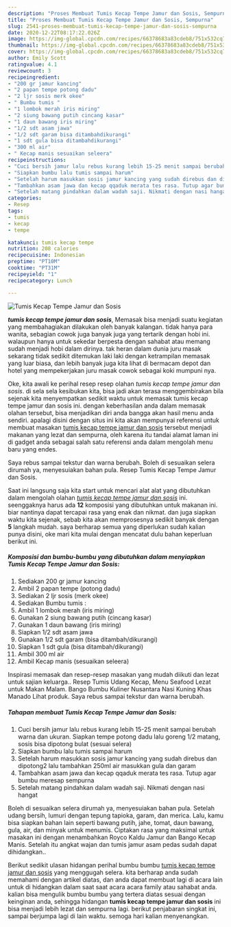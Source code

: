 ```yaml
---
description: "Proses Membuat Tumis Kecap Tempe Jamur dan Sosis, Sempurna"
title: "Proses Membuat Tumis Kecap Tempe Jamur dan Sosis, Sempurna"
slug: 2541-proses-membuat-tumis-kecap-tempe-jamur-dan-sosis-sempurna
date: 2020-12-22T08:17:22.026Z
image: https://img-global.cpcdn.com/recipes/66378683a83cdeb8/751x532cq70/tumis-kecap-tempe-jamur-dan-sosis-foto-resep-utama.jpg
thumbnail: https://img-global.cpcdn.com/recipes/66378683a83cdeb8/751x532cq70/tumis-kecap-tempe-jamur-dan-sosis-foto-resep-utama.jpg
cover: https://img-global.cpcdn.com/recipes/66378683a83cdeb8/751x532cq70/tumis-kecap-tempe-jamur-dan-sosis-foto-resep-utama.jpg
author: Emily Scott
ratingvalue: 4.1
reviewcount: 3
recipeingredient:
- "200 gr jamur kancing"
- "2 papan tempe potong dadu"
- "2 ljr sosis merk okee"
- " Bumbu tumis "
- "1 lombok merah iris miring"
- "2 siung bawang putih cincang kasar"
- "1 daun bawang iris miring"
- "1/2 sdt asam jawa"
- "1/2 sdt garam bisa ditambahdikurangi"
- "1 sdt gula bisa ditambahdikurangi"
- "300 ml air"
- " Kecap manis sesuaikan seleera"
recipeinstructions:
- "Cuci bersih jamur lalu rebus kurang lebih 15-25 menit sampai berubah warna dan ukuran. Siapkan tempe potong dadu lalu goreng 1/2 matang, sosis bisa dipotong bulat (sesuai selera)"
- "Siapkan bumbu lalu tumis sampai harum"
- "Setelah harum masukkan sosis jamur kancing yang sudah direbus dan dipotong2 lalu tambahkan 250ml air masukkan gula dan garam"
- "Tambahkan asam jawa dan kecap qqaduk merata tes rasa. Tutup agar bumbu meresap sempurna"
- "Setelah matang pindahkan dalam wadah saji. Nikmati dengan nasi hangat"
categories:
- Resep
tags:
- tumis
- kecap
- tempe

katakunci: tumis kecap tempe 
nutrition: 208 calories
recipecuisine: Indonesian
preptime: "PT10M"
cooktime: "PT31M"
recipeyield: "1"
recipecategory: Lunch

---
```



![Tumis Kecap Tempe Jamur dan Sosis](https://img-global.cpcdn.com/recipes/66378683a83cdeb8/751x532cq70/tumis-kecap-tempe-jamur-dan-sosis-foto-resep-utama.jpg)

<b><i>tumis kecap tempe jamur dan sosis</i></b>, Memasak bisa menjadi suatu kegiatan yang membahagiakan dilakukan oleh banyak kalangan. tidak hanya para wanita, sebagian cowok juga banyak juga yang tertarik dengan hobi ini. walaupun hanya untuk sekedar berpesta dengan sahabat atau memang sudah menjadi hobi dalam dirinya. tak heran dalam dunia juru masak sekarang tidak sedikit ditemukan laki laki dengan ketrampilan memasak yang luar biasa, dan lebih banyak juga kita lihat di bermacam depot dan hotel yang mempekerjakan juru masak cowok sebagai koki mumpuni nya.

Oke, kita awali ke perihal resep resep olahan <i>tumis kecap tempe jamur dan sosis</i>. di sela sela kesibukan kita, bisa jadi akan terasa menggembirakan bila sejenak kita menyempatkan sedikit waktu untuk memasak tumis kecap tempe jamur dan sosis ini. dengan keberhasilan anda dalam memasak olahan tersebut, bisa menjadikan diri anda bangga akan hasil menu anda sendiri. apalagi disini dengan situs ini kita akan mempunyai referensi untuk membuat masakan <u>tumis kecap tempe jamur dan sosis</u> tersebut menjadi makanan yang lezat dan sempurna, oleh karena itu tandai alamat laman ini di gadget anda sebagai salah satu referensi anda dalam mengolah menu baru yang endes.

Saya rebus sampai tekstur dan warna berubah. Boleh di sesuaikan selera dirumah ya, menyesuiakan bahan pula. Resep Tumis Kecap Tempe Jamur dan Sosis.


Saat ini langsung saja kita start untuk mencari alat alat yang dibutuhkan dalam mengolah olahan <u><i>tumis kecap tempe jamur dan sosis</i></u> ini. seenggaknya harus ada <b>12</b> komposisi yang dibutuhkan untuk makanan ini. biar nantinya dapat tercapai rasa yang enak dan nikmat. dan juga siapkan waktu kita sejenak, sebab kita akan memprosesnya sedikit banyak dengan <b>5</b> langkah mudah. saya berharap semua yang diperlukan sudah kalian punya disini, oke mari kita mulai dengan mencatat dulu bahan keperluan berikut ini.

<!--inarticleads1-->

##### Komposisi dan bumbu-bumbu yang dibutuhkan dalam menyiapkan Tumis Kecap Tempe Jamur dan Sosis:

1. Sediakan 200 gr jamur kancing
1. Ambil 2 papan tempe (potong dadu)
1. Sediakan 2 ljr sosis (merk okee)
1. Sediakan  Bumbu tumis :
1. Ambil 1 lombok merah (iris miring)
1. Gunakan 2 siung bawang putih (cincang kasar)
1. Gunakan 1 daun bawang (iris miring)
1. Siapkan 1/2 sdt asam jawa
1. Gunakan 1/2 sdt garam (bisa ditambah/dikurangi)
1. Siapkan 1 sdt gula (bisa ditambah/dikurangi)
1. Ambil 300 ml air
1. Ambil  Kecap manis (sesuaikan seleera)


Inspirasi memasak dan resep-resep masakan yang mudah diikuti dan lezat untuk sajian keluarga.. Resep Tumis Udang Kecap, Menu Seafood Lezat untuk Makan Malam. Bango Bumbu Kuliner Nusantara Nasi Kuning Khas Manado Lihat produk. Saya rebus sampai tekstur dan warna berubah. 

<!--inarticleads2-->

##### Tahapan membuat Tumis Kecap Tempe Jamur dan Sosis:

1. Cuci bersih jamur lalu rebus kurang lebih 15-25 menit sampai berubah warna dan ukuran. Siapkan tempe potong dadu lalu goreng 1/2 matang, sosis bisa dipotong bulat (sesuai selera)
1. Siapkan bumbu lalu tumis sampai harum
1. Setelah harum masukkan sosis jamur kancing yang sudah direbus dan dipotong2 lalu tambahkan 250ml air masukkan gula dan garam
1. Tambahkan asam jawa dan kecap qqaduk merata tes rasa. Tutup agar bumbu meresap sempurna
1. Setelah matang pindahkan dalam wadah saji. Nikmati dengan nasi hangat


Boleh di sesuaikan selera dirumah ya, menyesuiakan bahan pula. Setelah udang bersih, lumuri dengan tepung tapioka, garam, dan merica. Lalu, kamu bisa siapkan bahan lain seperti bawang putih, jahe, tomat, daun bawang, gula, air, dan minyak untuk menumis. Ciptakan rasa yang maksimal untuk masakan ini dengan menambahkan Royco Kaldu Jamur dan Bango Kecap Manis. Setelah itu angkat wajan dan tumis jamur asam pedas sudah dapat dihidangkan.. 

Berikut sedikit ulasan hidangan perihal bumbu bumbu <u>tumis kecap tempe jamur dan sosis</u> yang menggugah selera. kita berharap anda sudah memahami dengan artikel diatas, dan anda dapat membuat lagi di acara lain untuk di hidangkan dalam saat saat acara acara family atau sahabat anda. kalian bisa mengulik bumbu bumbu yang tertera diatas sesuai dengan keinginan anda, sehingga hidangan <b>tumis kecap tempe jamur dan sosis</b> ini bisa menjadi lebih lezat dan sempurna lagi. berikut penjabaran singkat ini, sampai berjumpa lagi di lain waktu. semoga hari kalian menyenangkan.
